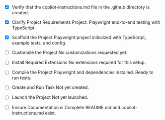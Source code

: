 - [x] Verify that the copilot-instructions.md file in the .github directory is created.

- [x] Clarify Project Requirements
  Project: Playwright end-to-end testing with TypeScript.

- [x] Scaffold the Project
  Playwright project initialized with TypeScript, example tests, and config.

- [ ] Customize the Project
  No customizations requested yet.

- [ ] Install Required Extensions
  No extensions required for this setup.

- [ ] Compile the Project
  Playwright and dependencies installed. Ready to run tests.

- [ ] Create and Run Task
  Not yet created.

- [ ] Launch the Project
  Not yet launched.

- [ ] Ensure Documentation is Complete
  README.md and copilot-instructions.md exist.
